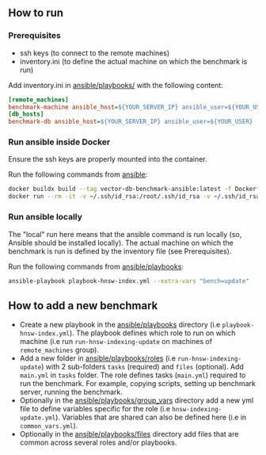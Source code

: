 ## How to run

### Prerequisites
* ssh keys (to connect to the remote machines)
* inventory.ini (to define the actual machine on which the benchmark is run)

Add inventory.ini in [ansible/playbooks/](playbooks) with the following content:
```ini
[remote_machines]
benchmark-machine ansible_host=${YOUR_SERVER_IP} ansible_user=${YOUR_USER}
[db_hosts]
benchmark-db ansible_host=${YOUR_SERVER_IP} ansible_user=${YOUR_USER}
```

### Run ansible inside Docker
Ensure the ssh keys are properly mounted into the container.

Run the following commands from [ansible](.):
```bash
docker buildx build --tag vector-db-benchmark-ansible:latest -f Dockerfile .
docker run --rm -it -v ~/.ssh/id_rsa:/root/.ssh/id_rsa -v ~/.ssh/id_rsa.pub:/root/.ssh/id_rsa.pub -v ./playbooks:/ansible/playbooks vector-db-benchmark-ansible ansible-playbook playbook-hnsw-index.yml --extra-vars "bench=update"
```

### Run ansible locally
The "local" run here means that the ansible command is run locally (so, Ansible should be installed locally).
The actual machine on which the benchmark is run is defined by the inventory file (see Prerequisites).

Run the following commands from [ansible/playbooks](playbooks):
```bash
ansible-playbook playbook-hnsw-index.yml --extra-vars "bench=update"
```

## How to add a new benchmark

* Create a new playbook in the [ansible/playbooks](playbooks) directory (i.e `playbook-hnsw-index.yml`). The playbook defines which role to run on which machine (i.e run `run-hnsw-indexing-update` on machines of `remote_machines` group). 
* Add a new folder in [ansible/playbooks/roles](playbooks/roles) (i.e `run-hnsw-indexing-update`) with 2 sub-folders `tasks` (required) and `files` (optional).  Add `main.yml` in `tasks` folder. The role defines tasks (`main.yml`) required to run the benchmark. For example, copying scripts, setting up benchmark server, running the benchmark.
* Optionally in the [ansible/playbooks/group_vars](playbooks/group_vars) directory add a new yml file to define variables specific for the role (i.e `hnsw-indexing-update.yml`). Variables that are shared can also be defined here (i.e in `common_vars.yml`).   
* Optionally in the [ansible/playbooks/files](playbooks/files) directory add files that are common across several roles and/or playbooks.